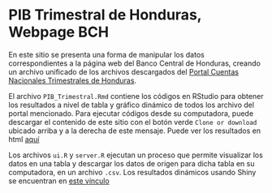 # PIB Trimestral de Honduras, Webpage BCH

En este sitio se presenta una forma de manipular los datos correspondientes a la p&#225;gina web del Banco Central de Honduras, creando un archivo unificado de los archivos descargados del [Portal Cuentas Nacionales Trimestrales de Honduras](https://see.bch.hn/portalPIBT/Login.aspx?ReturnUrl=%2fportalPIBT%2f).

El archivo `PIB_Trimestral.Rmd` contiene los c&#243;digos en RStudio para obtener los resultados a nivel de tabla y gr&#225;fico din&#225;mico de todos los archivo del portal mencionado. Para ejecutar c&#243;digos desde su computadora, puede descargar el contenido de este sitio con el bot&#243;n verde `Clone or download` ubicado arriba y a la derecha de este mensaje. Puede ver los resultados en html [aqu&#237;](https://rpubs.com/ElvisCasco/PIB_Trimestral)

Los archivos `ui.R` y `server.R` ejecutan un proceso que permite visualizar los datos en una tabla y descargar los datos de origen para dicha tabla en su computadora, en un archivo `.csv`. Los resultados din&#225;micos usando Shiny se encuentran en [este v&#237;nculo](https://elviscasco.shinyapps.io/PIB_Trimestral/)
